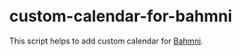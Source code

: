 # custom-calendar-for-bahmni
This script helps to add custom calendar for [Bahmni](https://www.bahmni.org "Bahmni Home").
